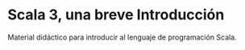 # Scala 3, una breve Introducción

Material didáctico para introducir al lenguaje de programación Scala.
